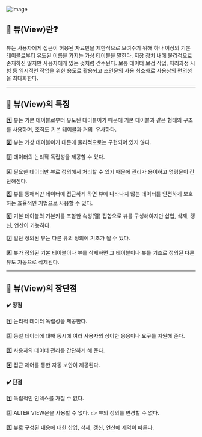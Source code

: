 ![image](https://user-images.githubusercontent.com/96826217/210591879-1a36153a-3d9a-4a23-b1ba-df1ce706c713.png)


## **🔎 뷰(View)란❓**

뷰는 사용자에게 접근이 허용된 자료만을 제한적으로 보여주기 위해 하나 이상의 기본 테이블로부터 유도된 이름을 가지는 가상 테이블을 말한다. 저장 장치 내에 물리적으로 존재하진 않지만 사용자에게 있는 것처럼 간주된다. 보통 데이터 보정 작업, 처리과정 시험 등 임시적인 작업을 위한 용도로 활용되고 조인문의 사용 최소화로 사용상의 편의성을 최대화한다.

---

## **🔎 뷰(View)의 특징**

1️⃣ 뷰는 기본 테이블로부터 유도된 테이블이기 때문에 기본 테이블과 같은 형태의 구조를 사용하며, 조작도 기본 테이블과 거의  유사하다.

2️⃣ 뷰는 가상 테이블이기 대문에 물리적으로는 구현되어 있지 않다.

3️⃣ 데이터의 논리적 독립성을 제공할 수 있다.

4️⃣ 필요한 데이터만 뷰로 정의해서 처리할 수 있기 때문에 관리가 용이하고 명령문이 간단해진다.

5️⃣ 뷰를 통해서만 데이터에 접근하게 하면 뷰에 나타나지 않는 데이터를 안전하게 보호하는 효율적인 기법으로 사용할 수 있다.

6️⃣ 기본 테이블의 기본키를 포함한 속성(열) 집합으로 뷰를 구성해야지만 삽입, 삭제, 갱신, 연산이 가능하다.

7️⃣ 일단 정의된 뷰는 다른 뷰의 정의에 기초가 될 수 있다.

8️⃣ 뷰가 정의된 기본 테이블이나 뷰를 삭제하면 그 테이블이나 뷰를 기초로 정의된 다른 뷰도 자동으로 삭제된다.

---

## **🔎 뷰(View)의 장단점**

#### **✔️ 장점**

1️⃣ 논리적 데이터 독립성을 제공한다.

2️⃣ 동일 데이터에 대해 동시에 여러 사용자의 상이한 응용이나 요구를 지원해 준다.

3️⃣ 사용자의 데이터 관리를 간단하게 해 준다.

4️⃣ 접근 제어를 통한 자동 보안이 제공된다.

#### **✔️ 단점**

1️⃣ 독립적인 인덱스를 가질 수 없다.

2️⃣ ALTER VIEW문을 사용할 수 없다. 👉 뷰의 정의를 변경할 수 없다.

3️⃣ 뷰로 구성된 내용에 대한 삽입, 삭제, 갱신, 연산에 제약이 따른다.
